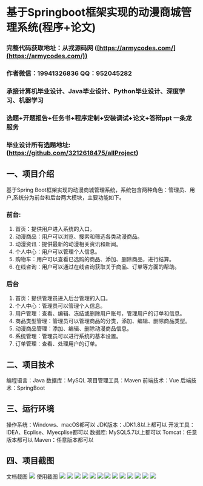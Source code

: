 基于Springboot框架实现的动漫商城管理系统(程序+论文)
=
###  完整代码获取地址：从戎源码网 ([https://armycodes.com/](https://armycodes.com/))
###  作者微信：19941326836  QQ：952045282 
###  承接计算机毕业设计、Java毕业设计、Python毕业设计、深度学习、机器学习
###  选题+开题报告+任务书+程序定制+安装调试+论文+答辩ppt 一条龙服务
###  毕业设计所有选题地址:(https://github.com/3212618475/allProject)


一、项目介绍
---
基于Spring Boot框架实现的动漫商城管理系统，系统包含两种角色：管理员、用户,系统分为前台和后台两大模块，主要功能如下。
### 前台:
1. 首页：提供用户进入系统的入口。
2. 动漫商品：用户可以浏览、搜索和筛选各类动漫商品。
3. 动漫资讯：提供最新的动漫相关资讯和新闻。
4. 个人中心：用户可以管理个人信息。
5. 购物车：用户可以查看已选购的商品、添加、删除商品，进行结算。
6. 在线咨询：用户可以通过在线咨询获取关于商品、订单等方面的帮助。

### 后台
1. 首页：提供管理员进入后台管理的入口。
2. 个人中心：管理员可以管理个人信息。
3. 用户管理：查看、编辑、冻结或删除用户账号，管理用户的订单和信息。
4. 商品类型管理：管理员可以管理商品的分类，添加、编辑、删除商品类型。
5. 动漫商品管理：添加、编辑、删除动漫商品信息。
6. 系统管理：管理员可以进行系统的基本设置。
7. 订单管理：查看、处理用户的订单。


二、项目技术
---
编程语言：Java
数据库：MySQL
项目管理工具：Maven
前端技术：Vue
后端技术：SpringBoot

三、运行环境
---
操作系统：Windows、macOS都可以
JDK版本：JDK1.8以上都可以
开发工具：IDEA、Ecplise、Myecplise都可以
数据库: MySQL5.7以上都可以
Tomcat：任意版本都可以
Maven：任意版本都可以

四、项目截图
---
文档截图
![](limage/1.png)
使用截图
![](image/1.png)
![](image/2.png)
![](image/3.png)
![](image/4.png)
![](image/5.png)
![](image/6.png)
![](image/7.png)
![](image/8.png)
![](image/9.png)
![](image/10.png)
![](image/11.png)
![](image/12.png)
![](image/13.png)

